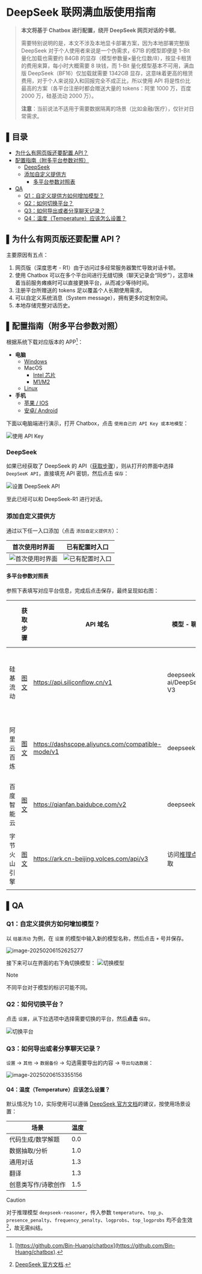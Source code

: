 # DeepSeek 联网满血版使用指南

> **本文将基于 Chatbox 进行配置，绕开 DeepSeek 网页对话的卡顿**。
>
> 需要特别说明的是，本文不涉及本地显卡部署方案，因为本地部署完整版 DeepSeek 对于个人使用者来说是一个伪需求，671B 的模型即便是 1-Bit 量化加载也需要约 84GB 的显存（模型参数量×量化位数/8），按显卡租赁的费用来算，每小时大概需要 8 块钱，而 1-Bit 量化模型基本不可用，满血版 DeepSeek（BF16）仅加载就需要 1342GB 显存，这意味着更高的租赁费用，对于个人来说投入和回报完全不成正比，所以使用 API 将是性价比最高的方案（各平台注册时都会赠送大量的 tokens：阿里 1000 万，百度 2000 万，硅基流动 2000 万）。
>
> **注意**：当前说法不适用于需要数据隔离的场景（比如金融/医疗），仅针对日常需求。

## ▌目录

- [为什么有网页版还要配置 API？](#为什么有网页版还要配置-api)
- [配置指南（附多平台参数对照）](#配置指南附多平台参数对照)
   - [DeepSeek](#deepseek)
   - [添加自定义提供方](#添加自定义提供方)
      - [多平台参数对照表](#多平台参数对照表)
- [QA](#qa)
   - [Q1：自定义提供方如何增加模型？](#q1自定义提供方如何增加模型)
   - [Q2：如何切换平台？](#q2如何切换平台)
   - [Q3：如何导出或者分享聊天记录？](#q3如何导出或者分享聊天记录)
   - [Q4：温度（Temperature）应该怎么设置？](#q4温度temperature应该怎么设置)

## ▌为什么有网页版还要配置 API？

主要原因有五点：

1. 网页版（深度思考 - R1）由于访问过多经常服务器繁忙导致对话卡顿。
2. 使用 Chatbox 可以在多个平台间进行无缝切换（聊天记录会“同步”），这意味着当前服务瘫痪时可以直接更换平台，从而减少等待时间。
3. 注册平台所赠送的 tokens 足以覆盖个人长期使用需求。
4. 可以自定义系统消息（System message），拥有更多的定制空间。
5. 本地存储完整对话历史。

## ▌配置指南（附多平台参数对照）

根据系统下载对应版本的 APP[^1]：

- **电脑**
  - [Windows](https://chatboxai.app/?c=download-windows)
  - MacOS
    - [Intel 芯片](https://chatboxai.app/?c=download-mac-intel)
    - [M1/M2](https://chatboxai.app/?c=download-mac-aarch)
  - [Linux](https://chatboxai.app/?c=download-linux)
- **手机**
  - [苹果 / IOS](https://apps.apple.com/app/chatbox-ai/id6471368056)
  - [安卓/ Android](https://chatboxai.app/install?download=android_apk)

[^1]: [https://github.com/Bin-Huang/chatbox](https://github.com/Bin-Huang/chatbox).

下面以电脑端进行演示，打开 Chatbox，点击 `使用自己的 API Key 或本地模型`：

![使用 API Key](./assets/image-20250206112612860.png)

### DeepSeek

如果已经获取了 DeepSeek 的 API（[获取步骤](./DeepSeek%20API%20的获取与对话示例.md#-deepseek-官方)），则从打开的界面中选择 `DeepSeeK API`，直接填充 API 密钥，然后点击 `保存`：

![设置 DeepSeek API](./assets/image-20250206114220266.png)

至此已经可以和 DeepSeek-R1 进行对话。

### 添加自定义提供方

通过以下任一入口添加（点击 `添加自定义提供方`）：

| 首次使用时界面                                          | 已有配置时入口                                          |
| ------------------------------------------------------- | ------------------------------------------------------- |
| ![首次使用时界面](./assets/image-20250206112642637.png) | ![已有配置时入口](./assets/image-20250206120447013.png) |

#### 多平台参数对照表

参照下表填写对应平台信息，完成后点击保存，最终呈现如右图：

|              | 获取步骤                                                     | API 域名                                          | 模型 - 聊天                                                  | 模型 - 推理                                                  | 设置 - 推理                                              |
| ------------ | ------------------------------------------------------------ | ------------------------------------------------- | ------------------------------------------------------------ | ------------------------------------------------------------ | -------------------------------------------------------- |
| 硅基流动     | [图文](./DeepSeek%20API%20的获取与对话示例.md#-硅基流动-)    | https://api.siliconflow.cn/v1                     | deepseek-ai/DeepSeek-V3                                      | deepseek-ai/DeepSeek-R1                                      | ![设置 - 硅基流动](./assets/image-20250206113805132.png) |
| 阿里云百炼   | [图文](./DeepSeek%20API%20的获取与对话示例.md#-阿里云百炼-)  | https://dashscope.aliyuncs.com/compatible-mode/v1 | deepseek-v3                                                  | deepseek-r1                                                  | ![设置 - 阿里云](./assets/image-20250206115713516.png)   |
| 百度智能云   | [图文](./DeepSeek%20API%20的获取与对话示例.md#-百度智能云-)  | https://qianfan.baidubce.com/v2                   | deepseek-v3                                                  | deepseek-r1                                                  | ![设置 - 百度](./assets/image-20250206120017418.png)     |
| 字节火山引擎 | [图文](./DeepSeek%20API%20的获取与对话示例.md#-字节火山引擎-) | https://ark.cn-beijing.volces.com/api/v3          | 访问[推理点](https://console.volcengine.com/ark/region:ark+cn-beijing/endpoint?config=%7B%7D)获取 | 访问[推理点](https://console.volcengine.com/ark/region:ark+cn-beijing/endpoint?config=%7B%7D)获取 | ![设置 - 字节](./assets/image-20250208215034817.png)     |
|              |                                                              |                                                   |                                                              |                                                              |                                                          |

## ▌QA

### Q1：自定义提供方如何增加模型？

以 `硅基流动` 为例，在 `设置` 的模型中输入新的模型名称，然后点击 `+` 号并保存。

![image-20250206152625277](./assets/image-20250206152625277.png)

接下来可以在界面的右下角切换模型：
![切换模型](./assets/image-20250206152810904.png)

> [!note]
>
> 不同平台对于模型的标识可能不同。

### Q2：如何切换平台？

点击 `设置`，从下拉选项中选择需要切换的平台，然后**点击** `保存`。

![切换平台](./assets/image-20250206152431349.png)

### Q3：如何导出或者分享聊天记录？

`设置` -> `其他` -> `数据备份` -> 勾选需要导出的内容 -> `导出勾选数据`：

![image-20250206153355156](./assets/image-20250206153355156.png)

#### Q4：温度（Temperature）应该怎么设置？

默认情况为 1.0，实际使用可以遵循 [DeepSeek 官方文档](https://api-docs.deepseek.com/zh-cn/quick_start/parameter_settings)的建议，按使用场景设置：

| 场景                | 温度 |
| ------------------- | ---- |
| 代码生成/数学解题   | 0.0  |
| 数据抽取/分析       | 1.0  |
| 通用对话            | 1.3  |
| 翻译                | 1.3  |
| 创意类写作/诗歌创作 | 1.5  |

> [!CAUTION]
>
> 对于推理模型 `deepseek-reasoner`，传入参数 `temperature`、`top_p`、`presence_penalty`、`frequency_penalty`、`logprobs`、`top_logprobs` 均不会生效[^2]，故无需纠结。

[^2]: [DeepSeek 官方文档](https://api-docs.deepseek.com/zh-cn/quick_start/parameter_settings).
